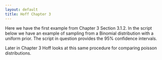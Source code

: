 ```yaml
---
layout: default
title: Hoff Chapter 3
---
```


Here we have the first example from Chapter 3 Section 3.1.2. In the script below we have an example of sampling from a Binomial distribution with a uniform prior. The script in question provides the 95% confidence intervals.

<script src="https://gist.github.com/cbbruss/a0af5253ef1973de76d084e520807c76.js">
	
</script>

Later in Chapter 3 Hoff looks at this same procedure for comparing poisson distributions. 

<script src="https://gist.github.com/cbbruss/f8bf0cf1eee7012f4560119efd3cf8b3.js">
	
</script>
